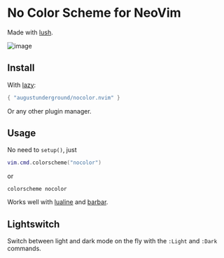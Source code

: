 # No Color Scheme for NeoVim

Made with [lush](http://git.io/lush.nvim).

![image](https://github.com/AugustUnderground/nocolor.nvim/assets/9946778/c7dfba22-514c-440b-b040-422f51561410)

## Install

With [lazy](https://github.com/folke/lazy.nvim):

```lua
{ "augustunderground/nocolor.nvim" }
```

Or any other plugin manager.

## Usage

No need to `setup()`, just

```lua
vim.cmd.colorscheme("nocolor")
```

or

```vim
colorscheme nocolor
```

Works well with [lualine](https://github.com/nvim-lualine/lualine.nvim) and
[barbar](https://github.com/romgrk/barbar.nvim).

## Lightswitch

Switch between light and dark mode on the fly with the `:Light` and `:Dark`
commands.
